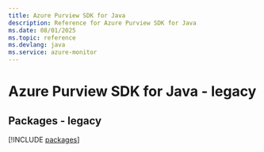 ```yaml
---
title: Azure Purview SDK for Java
description: Reference for Azure Purview SDK for Java
ms.date: 08/01/2025
ms.topic: reference
ms.devlang: java
ms.service: azure-monitor
---
```

# Azure Purview SDK for Java - legacy
## Packages - legacy
[!INCLUDE [packages](purview-index.md)]